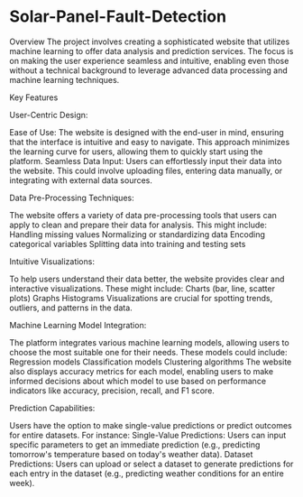 # Solar-Panel-Fault-Detection
Overview
The project involves creating a sophisticated website that utilizes machine learning to offer data analysis and prediction services. The focus is on making the user experience seamless and intuitive, enabling even those without a technical background to leverage advanced data processing and machine learning techniques.

Key Features


User-Centric Design:

Ease of Use: The website is designed with the end-user in mind, ensuring that the interface is intuitive and easy to navigate. This approach minimizes the learning curve for users, allowing them to quickly start using the platform.
Seamless Data Input: Users can effortlessly input their data into the website. This could involve uploading files, entering data manually, or integrating with external data sources.

Data Pre-Processing Techniques:

The website offers a variety of data pre-processing tools that users can apply to clean and prepare their data for analysis. This might include:
Handling missing values
Normalizing or standardizing data
Encoding categorical variables
Splitting data into training and testing sets

Intuitive Visualizations:

To help users understand their data better, the website provides clear and interactive visualizations. These might include:
Charts (bar, line, scatter plots)
Graphs
Histograms
Visualizations are crucial for spotting trends, outliers, and patterns in the data.

Machine Learning Model Integration:

The platform integrates various machine learning models, allowing users to choose the most suitable one for their needs. These models could include:
Regression models
Classification models
Clustering algorithms
The website also displays accuracy metrics for each model, enabling users to make informed decisions about which model to use based on performance indicators like accuracy, precision, recall, and F1 score.

Prediction Capabilities:

Users have the option to make single-value predictions or predict outcomes for entire datasets. For instance:
Single-Value Predictions: Users can input specific parameters to get an immediate prediction (e.g., predicting tomorrow's temperature based on today's weather data).
Dataset Predictions: Users can upload or select a dataset to generate predictions for each entry in the dataset (e.g., predicting weather conditions for an entire week).
